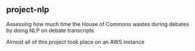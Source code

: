## project-nlp

Assessing how much time the House of Commons wastes during debates by doing NLP on debate transcripts


Almost all of this project took place on an AWS instance

